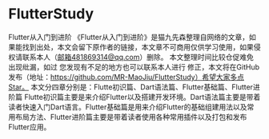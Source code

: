 # FlutterStudy
Flutter从入门到进阶
《Flutter从入门到进阶》是猫九先森整理自网络的文章，如果能找到出处，本文会留下原作者的链接，本文章不可商用仅供学习使用，如果侵权请联系本人（邮箱481869314@qq.com）删除。
本文整理时间比较仓促难免出现纰漏，如过 您发现有不足的地方也可以联系本人进行
修正，本文将在GitHub发布（地址：https://github.com/MR-MaoJiu/FlutterStudy）希望大家多点Star。
本文分四章分别是：Flutte初识篇、Dart语法篇、Flutter基础篇、Flutter进阶篇
Flutte初识篇主要是来介绍Flutter以及搭建开发环境。Dart语法篇主要是带着读者快速入门Dart语言。Flutter基础篇是用来介绍Flutter的基础组建用法以及常用布局方法、Flutter进阶篇主要是带着读者使用各种常用插件以及打包和发布Flutter应用。
